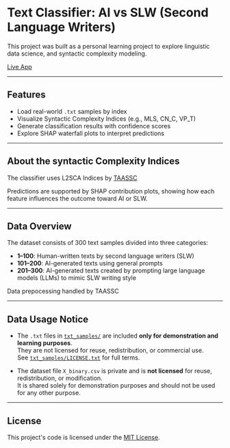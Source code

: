 # Text Classifier: AI vs SLW (Second Language Writers)
This project was built as a personal learning project to explore linguistic data science, and syntactic complexity modeling.

[Live App](https://text-classifier-cgjwcf54nng8fax4cuszie.streamlit.app/)

---

## Features

- Load real-world `.txt` samples by index
- Visualize Syntactic Complexity Indices (e.g., MLS, CN_C, VP_T)
- Generate classification results with confidence scores
- Explore SHAP waterfall plots to interpret predictions

---

## About the syntactic Complexity Indices

The classifier uses L2SCA Indices by [TAASSC](https://www.linguisticanalysistools.org/taassc.html/)

Predictions are supported by SHAP contribution plots, showing how each feature influences the outcome toward AI or SLW.

---

## Data Overview

The dataset consists of 300 text samples divided into three categories:
- **1–100**: Human-written texts by second language writers (SLW)
- **101–200**: AI-generated texts using general prompts
- **201–300**: AI-generated texts created by prompting large language models (LLMs) to mimic SLW writing style

Data prepocessing handled by TAASSC

---

## Data Usage Notice

- The `.txt` files in [`txt_samples/`](./txt_samples) are included **only for demonstration and learning purposes**.  
  They are not licensed for reuse, redistribution, or commercial use.  
  See [`txt_samples/LICENSE.txt`](./txt_samples/LICENSE.txt) for full terms.

- The dataset file `X_binary.csv` is private and is **not licensed** for reuse, redistribution, or modification.  
  It is shared solely for demonstration purposes and should not be used for any other purpose.

---

## License

This project's code is licensed under the [MIT License](./LICENSE).
